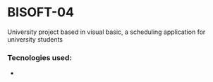 # BISOFT-04
University project based in visual basic, a scheduling application for university students

### Tecnologies used: 
- 
